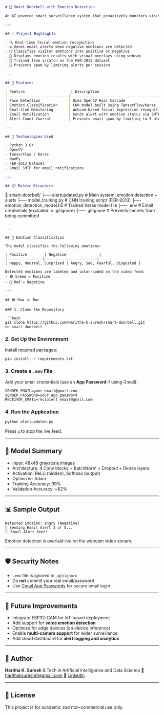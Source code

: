```markdown
# 🔔 Smart Doorbell with Emotion Detection

An AI-powered smart surveillance system that proactively monitors visitor emotions in real-time using computer vision and deep learning. This intelligent doorbell system alerts homeowners by email if negative emotions like anger, fear, sadness, or disgust are detected—enhancing traditional home security with emotion-aware intelligence.

---

## 💡 Project Highlights

- 🔍 Real-time facial emotion recognition
- ✉️ Sends email alerts when negative emotions are detected
- 🎯 Classifies visitor emotions into positive or negative
- 💬 Displays emotion results with visual overlays using webcam
- 🧠 Trained from scratch on the FER-2013 dataset
- 🔐 Prevents spam by limiting alerts per session

---

## 🧠 Features

| Feature                     | Description                                                   |
|----------------------------|---------------------------------------------------------------|
| Face Detection             | Uses OpenCV Haar Cascade                                      |
| Emotion Classification     | CNN model built using TensorFlow/Keras                        |
| Real-time Monitoring       | Webcam-based facial expression recognition                    |
| Email Notification         | Sends alert with emotion status via SMTP                      |
| Alert Count Control        | Prevents email spam by limiting to 5 alerts per run           |

---

## 🚀 Technologies Used

- Python 3.8+
- OpenCV
- TensorFlow / Keras
- NumPy
- FER-2013 Dataset
- Gmail SMTP for email notifications

---

## 📦 Folder Structure

```

📁 smart-doorbell/
├── alertupdated.py            # Main system: emotion detection + alerts
├── model\_training.py          # CNN training script (FER-2013)
├── emotion\_detection\_model.h5 # Trained Keras model file
├── .env                       # Email credentials (excluded in .gitignore)
├── .gitignore                 # Prevents secrets from being committed

````

---

## 🧪 Emotion Classification

The model classifies the following emotions:

| Positive        | Negative               |
|----------------|------------------------|
| Happy, Neutral, Surprised | Angry, Sad, Fearful, Disgusted |

Detected emotions are labeled and color-coded on the video feed:
- 🟢 Green = Positive
- 🔴 Red = Negative

---

## 🛠️ How to Run

### 1. Clone the Repository

```bash
git clone https://github.com/Haritha-k-suresh/smart-doorbell.git
cd smart-doorbell
````

### 2. Set Up the Environment

Install required packages:

```bash
pip install -r requirements.txt
```

### 3. Create a `.env` File

Add your email credentials (use an **App Password** if using Gmail):

```
SENDER_EMAIL=your_email@gmail.com
SENDER_PASSWORD=your_app_password
RECEIVER_EMAIL=recipient_email@gmail.com
```

### 4. Run the Application

```bash
python alertupdated.py
```

Press `q` to stop the live feed.

---

## 🧠 Model Summary

* Input: 48x48 grayscale images
* Architecture: 4 Conv blocks + BatchNorm + Dropout + Dense layers
* Activation: ReLU (hidden), Softmax (output)
* Optimizer: Adam
* Training Accuracy: 99%
* Validation Accuracy: \~82%

---

## 📊 Sample Output

```shell
Detected Emotion: angry (Negative)
📧 Sending Email Alert 1 of 5...
✅ Email Alert Sent!
```

Emotion detection is overlaid live on the webcam video stream.

---

## 🛡️ Security Notes

* `.env` file is ignored in `.gitignore`
* Do **not** commit your real email/password
* Use [Gmail App Passwords](https://support.google.com/accounts/answer/185833) for secure email login

---

## 🌱 Future Improvements

* Integrate ESP32-CAM for IoT-based deployment
* Add support for **voice emotion detection**
* Optimize for edge devices (on-device inference)
* Enable **multi-camera support** for wider surveillance
* Add cloud dashboard for **alert logging and analytics**

---

## 👤 Author

**Haritha K. Suresh**
B.Tech in Artificial Intelligence and Data Science
📧 [harithaksuresh6@gmail.com](mailto:harithaksuresh6@gmail.com)
🔗 [LinkedIn](https://www.linkedin.com/in/haritha-k-suresh-92a55b275/)

---

## 🏁 License

This project is for academic and non-commercial use only.

```

